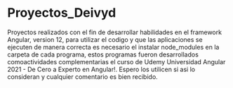 # Proyectos_Deivyd
Proyectos realizados con el fin de desarrollar habilidades en el framework Angular, version 12, para utilizar el codigo y que las aplicaciones se ejecuten de manera
correcta es necesario el instalar node_modules en la carpeta de cada programa, estos programas fueron desarrollados comoactividades complementarias el curso de Udemy
Universidad Angular 2021 - De Cero a Experto en Angular!.
Espero los utilicen si asi lo consideran y cualquier comentario es bien recibido.

